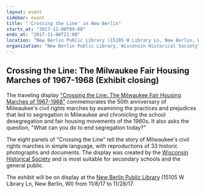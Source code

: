 ```yaml
---
layout: event
sidebar: event
title: "'Crossing the Line' in New Berlin"
starts_at: "2017-11-08T09:00"
ends_at: "2017-11-08T21:00"
location: "New Berlin Public Library (15105 W Library Ln, New Berlin, WI)"
organization: "New Berlin Public Library, Wisconsin Historical Society"
---
```


## Crossing the Line: The Milwaukee Fair Housing Marches of 1967-1968 (Exhibit closing)

The traveling display ["Crossing the Line: The Milwaukee Fair Housing Marches of 1967-1968"](https://www.wisconsinhistory.org/calendar/series/43/crossing-the-line) commemorates the 50th anniversary of Milwaukee's civil rights marches by examining the practices and prejudices that led to segregation in Milwaukee and chronicling the school desegregation and fair housing movements of the 1960s. It also asks the question, "What can you do to end segregation today?"
 
The eight panels of "Crossing the Line" tell the story of Milwaukee's civil rights marches in simple language, with reproductions of 33 historic photographs and documents. The display was created by the [Wisconsin Historical Society](https://www.wisconsinhistory.org) and is most suitable for secondary schools and the general public.

The exhibit will be on display at the [New Berlin Public Library](http://www.newberlinlibrary.org/) (15105 W Library Ln, New Berlin, WI) from 11/8/17 to 11/28/17.
